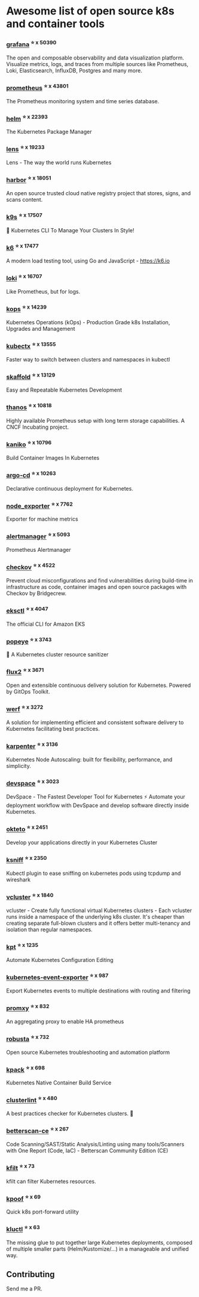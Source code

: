 # Awesome list of open source k8s and container tools

### [grafana](https://github.com/grafana/grafana) <sup>⭐️ x 50390</sup>
The open and composable observability and data visualization platform. Visualize metrics, logs, and traces from multiple sources like Prometheus, Loki, Elasticsearch, InfluxDB, Postgres and many more. 
### [prometheus](https://github.com/prometheus/prometheus) <sup>⭐️ x 43801</sup>
The Prometheus monitoring system and time series database.
### [helm](https://github.com/helm/helm) <sup>⭐️ x 22393</sup>
The Kubernetes Package Manager
### [lens](https://github.com/lensapp/lens) <sup>⭐️ x 19233</sup>
Lens - The way the world runs Kubernetes
### [harbor](https://github.com/goharbor/harbor) <sup>⭐️ x 18051</sup>
An open source trusted cloud native registry project that stores, signs, and scans content.
### [k9s](https://github.com/derailed/k9s) <sup>⭐️ x 17507</sup>
🐶 Kubernetes CLI To Manage Your Clusters In Style!
### [k6](https://github.com/grafana/k6) <sup>⭐️ x 17477</sup>
A modern load testing tool, using Go and JavaScript - https://k6.io
### [loki](https://github.com/grafana/loki) <sup>⭐️ x 16707</sup>
Like Prometheus, but for logs.
### [kops](https://github.com/kubernetes/kops) <sup>⭐️ x 14239</sup>
Kubernetes Operations (kOps) - Production Grade k8s Installation, Upgrades and Management
### [kubectx](https://github.com/ahmetb/kubectx) <sup>⭐️ x 13555</sup>
Faster way to switch between clusters and namespaces in kubectl
### [skaffold](https://github.com/GoogleContainerTools/skaffold) <sup>⭐️ x 13129</sup>
Easy and Repeatable Kubernetes Development
### [thanos](https://github.com/thanos-io/thanos) <sup>⭐️ x 10818</sup>
Highly available Prometheus setup with long term storage capabilities. A CNCF Incubating project.
### [kaniko](https://github.com/GoogleContainerTools/kaniko) <sup>⭐️ x 10796</sup>
Build Container Images In Kubernetes
### [argo-cd](https://github.com/argoproj/argo-cd) <sup>⭐️ x 10263</sup>
Declarative continuous deployment for Kubernetes.
### [node_exporter](https://github.com/prometheus/node_exporter) <sup>⭐️ x 7762</sup>
Exporter for machine metrics
### [alertmanager](https://github.com/prometheus/alertmanager) <sup>⭐️ x 5093</sup>
Prometheus Alertmanager
### [checkov](https://github.com/bridgecrewio/checkov) <sup>⭐️ x 4522</sup>
Prevent cloud misconfigurations and find vulnerabilities during build-time in infrastructure as code, container images and open source packages with Checkov by Bridgecrew.
### [eksctl](https://github.com/weaveworks/eksctl) <sup>⭐️ x 4047</sup>
The official CLI for Amazon EKS
### [popeye](https://github.com/derailed/popeye) <sup>⭐️ x 3743</sup>
👀 A Kubernetes cluster resource sanitizer
### [flux2](https://github.com/fluxcd/flux2) <sup>⭐️ x 3671</sup>
Open and extensible continuous delivery solution for Kubernetes. Powered by GitOps Toolkit.
### [werf](https://github.com/werf/werf) <sup>⭐️ x 3272</sup>
A solution for implementing efficient and consistent software delivery to Kubernetes facilitating best practices.
### [karpenter](https://github.com/aws/karpenter) <sup>⭐️ x 3136</sup>
Kubernetes Node Autoscaling: built for flexibility, performance, and simplicity.
### [devspace](https://github.com/loft-sh/devspace) <sup>⭐️ x 3023</sup>
DevSpace - The Fastest Developer Tool for Kubernetes ⚡ Automate your deployment workflow with DevSpace and develop software directly inside Kubernetes.
### [okteto](https://github.com/okteto/okteto) <sup>⭐️ x 2451</sup>
Develop your applications directly in your Kubernetes Cluster
### [ksniff](https://github.com/eldadru/ksniff) <sup>⭐️ x 2350</sup>
Kubectl plugin to ease sniffing on kubernetes pods using tcpdump and wireshark
### [vcluster](https://github.com/loft-sh/vcluster) <sup>⭐️ x 1840</sup>
vcluster - Create fully functional virtual Kubernetes clusters - Each vcluster runs inside a namespace of the underlying k8s cluster. It's cheaper than creating separate full-blown clusters and it offers better multi-tenancy and isolation than regular namespaces.
### [kpt](https://github.com/GoogleContainerTools/kpt) <sup>⭐️ x 1235</sup>
Automate Kubernetes Configuration Editing
### [kubernetes-event-exporter](https://github.com/opsgenie/kubernetes-event-exporter) <sup>⭐️ x 987</sup>
Export Kubernetes events to multiple destinations with routing and filtering
### [promxy](https://github.com/jacksontj/promxy) <sup>⭐️ x 832</sup>
An aggregating proxy to enable HA prometheus
### [robusta](https://github.com/robusta-dev/robusta) <sup>⭐️ x 732</sup>
Open source Kubernetes troubleshooting and automation platform
### [kpack](https://github.com/pivotal/kpack) <sup>⭐️ x 698</sup>
Kubernetes Native Container Build Service
### [clusterlint](https://github.com/digitalocean/clusterlint) <sup>⭐️ x 480</sup>
A best practices checker for Kubernetes clusters. 🤠
### [betterscan-ce](https://github.com/marcinguy/betterscan-ce) <sup>⭐️ x 267</sup>
Code Scanning/SAST/Static Analysis/Linting using many tools/Scanners with One Report (Code, IaC) - Betterscan Community Edition (CE)
### [kfilt](https://github.com/ryane/kfilt) <sup>⭐️ x 73</sup>
kfilt can filter Kubernetes resources.
### [kpoof](https://github.com/farmotive/kpoof) <sup>⭐️ x 69</sup>
Quick k8s port-forward utility
### [kluctl](https://github.com/kluctl/kluctl) <sup>⭐️ x 63</sup>
The missing glue to put together large Kubernetes deployments, composed of multiple smaller parts (Helm/Kustomize/...)  in a manageable and unified way.

## Contributing

Send me a PR.


